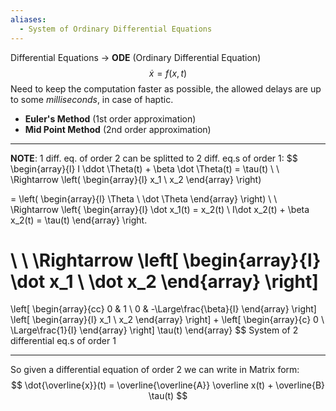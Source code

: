 ```yaml
---
aliases:
  - System of Ordinary Differential Equations
---
```

Differential Equations
-> **ODE** (Ordinary Differential Equation)
$$
\dot x = f(x,t)
$$
Need to keep the computation faster as possible, the allowed delays are up to some *milliseconds*, in case of haptic.
- **Euler's Method** (1st order approximation)
- **Mid Point Method** (2nd order approximation)

---
**NOTE**:
1 diff. eq. of order 2 can be splitted to 2 diff. eq.s of order 1:
$$
\begin{array}{l}
I \ddot \Theta(t) + \beta \dot \Theta(t) = \tau(t)
\\
\\
\Rightarrow \left(
\begin{array}{l}
x_1
\\
x_2
\end{array}
\right)

= \left(
\begin{array}{l}
\Theta
\\
\dot \Theta 
\end{array}
\right)
\\
\\
\Rightarrow 
\left\{
\begin{array}{l}
\dot x_1(t) = x_2(t)
\\
I\dot x_2(t) + \beta x_2(t) = \tau(t)
\end{array}
\right.

\\
\\
\Rightarrow 
\left[
\begin{array}{l}
\dot x_1
\\
\dot x_2
\end{array}
\right]
=
\left[
\begin{array}{cc}
0 & 1
\\
0 & -\Large\frac{\beta}{I}
\end{array}
\right]
\left[
\begin{array}{l}
x_1
\\
x_2
\end{array}
\right]
+
\left[
\begin{array}{c}
0
\\
\Large\frac{1}{I}
\end{array}
\right]
\tau(t)
\end{array}
$$
System of 2 differential eq.s of order 1

---
So given a differential equation of order 2 we can write in Matrix form:
$$
\dot{\overline{x}}(t) = \overline{\overline{A}} \overline x(t) +  \overline{B} \tau(t)
$$
